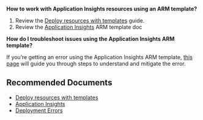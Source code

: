 <properties 
    pageTitle="I need help configuring Application Insights using ARM templates"
    description="General troubleshooting guide for ARM deployment"
    service="microsoft.insights"
    resource="components"
    authors="osvaldorosado"
    ms.author="osrosado"
    articleId="insights-powershell"
    displayOrder="97"
    selfHelpType="generic"
    cloudEnvironments="public, Fairfax, usnat, ussec"
    productPesIds="15693" 
    supportTopicIds="32729590"
 	ownershipId="AzureMonitoring_ApplicationInsights"
/>

**How to work with Application Insights resources using an ARM template?**<br>

1. Review the [Deploy resources with templates](https://docs.microsoft.com/azure/azure-resource-manager/resource-group-template-deploy) guide.
2. Review the [Application Insights](https://docs.microsoft.com/azure/azure-monitor/app/powershell#create-an-azure-resource-manager-template) ARM template doc

**How do I troubleshoot issues using the Application Insights ARM template?**

If you’re getting an error using the Application Insights ARM template, [this page](https://docs.microsoft.com/azure/azure-resource-manager/resource-manager-common-deployment-errors) will guide you through steps to understand and mitigate the error. 

## **Recommended Documents**

* [Deploy resources with templates](https://docs.microsoft.com/azure/azure-resource-manager/resource-group-template-deploy)
* [Application Insights](https://docs.microsoft.com/azure/azure-monitor/app/powershell#create-an-azure-resource-manager-template)
* [Deployment Errors](https://docs.microsoft.com/azure/azure-resource-manager/resource-manager-common-deployment-errors)
